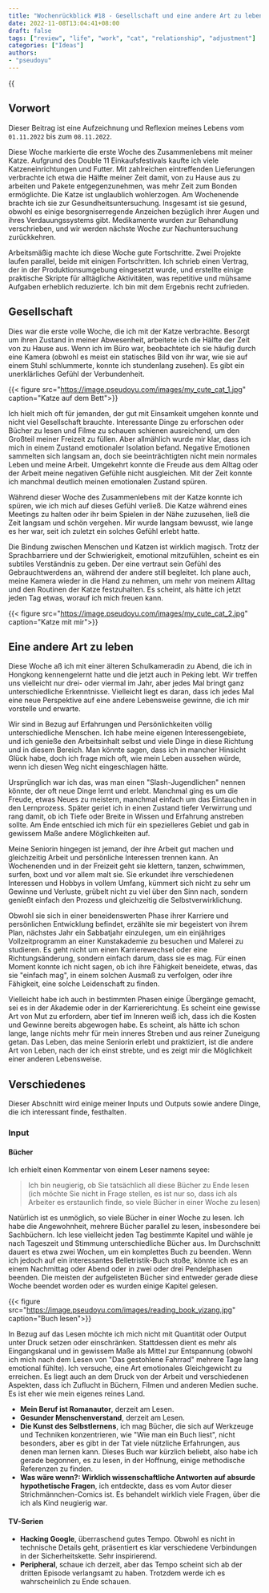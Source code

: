 ```yaml
---
title: "Wochenrückblick #18 - Gesellschaft und eine andere Art zu leben"
date: 2022-11-08T13:04:41+08:00
draft: false
tags: ["review", "life", "work", "cat", "relationship", "adjustment"]
categories: ["Ideas"]
authors:
- "pseudoyu"
---
```


{{<audio src="audios/here_after_us.mp3" caption="'Here After Us - Mayday'" >}}

## Vorwort

Dieser Beitrag ist eine Aufzeichnung und Reflexion meines Lebens vom `01.11.2022` bis zum `08.11.2022`.

Diese Woche markierte die erste Woche des Zusammenlebens mit meiner Katze. Aufgrund des Double 11 Einkaufsfestivals kaufte ich viele Katzeneinrichtungen und Futter. Mit zahlreichen eintreffenden Lieferungen verbrachte ich etwa die Hälfte meiner Zeit damit, von zu Hause aus zu arbeiten und Pakete entgegenzunehmen, was mehr Zeit zum Bonden ermöglichte. Die Katze ist unglaublich wohlerzogen. Am Wochenende brachte ich sie zur Gesundheitsuntersuchung. Insgesamt ist sie gesund, obwohl es einige besorgniserregende Anzeichen bezüglich ihrer Augen und ihres Verdauungssystems gibt. Medikamente wurden zur Behandlung verschrieben, und wir werden nächste Woche zur Nachuntersuchung zurückkehren.

Arbeitsmäßig machte ich diese Woche gute Fortschritte. Zwei Projekte laufen parallel, beide mit einigen Fortschritten. Ich schrieb einen Vertrag, der in der Produktionsumgebung eingesetzt wurde, und erstellte einige praktische Skripte für alltägliche Aktivitäten, was repetitive und mühsame Aufgaben erheblich reduzierte. Ich bin mit dem Ergebnis recht zufrieden.

## Gesellschaft

Dies war die erste volle Woche, die ich mit der Katze verbrachte. Besorgt um ihren Zustand in meiner Abwesenheit, arbeitete ich die Hälfte der Zeit von zu Hause aus. Wenn ich im Büro war, beobachtete ich sie häufig durch eine Kamera (obwohl es meist ein statisches Bild von ihr war, wie sie auf einem Stuhl schlummerte, konnte ich stundenlang zusehen). Es gibt ein unerklärliches Gefühl der Verbundenheit.

{{< figure src="https://image.pseudoyu.com/images/my_cute_cat_1.jpg" caption="Katze auf dem Bett">}}

Ich hielt mich oft für jemanden, der gut mit Einsamkeit umgehen konnte und nicht viel Gesellschaft brauchte. Interessante Dinge zu erforschen oder Bücher zu lesen und Filme zu schauen schienen ausreichend, um den Großteil meiner Freizeit zu füllen. Aber allmählich wurde mir klar, dass ich mich in einem Zustand emotionaler Isolation befand. Negative Emotionen sammelten sich langsam an, doch sie beeinträchtigten nicht mein normales Leben und meine Arbeit. Umgekehrt konnte die Freude aus dem Alltag oder der Arbeit meine negativen Gefühle nicht ausgleichen. Mit der Zeit konnte ich manchmal deutlich meinen emotionalen Zustand spüren.

Während dieser Woche des Zusammenlebens mit der Katze konnte ich spüren, wie ich mich auf dieses Gefühl verließ. Die Katze während eines Meetings zu halten oder ihr beim Spielen in der Nähe zuzusehen, ließ die Zeit langsam und schön vergehen. Mir wurde langsam bewusst, wie lange es her war, seit ich zuletzt ein solches Gefühl erlebt hatte.

Die Bindung zwischen Menschen und Katzen ist wirklich magisch. Trotz der Sprachbarriere und der Schwierigkeit, emotional mitzufühlen, scheint es ein subtiles Verständnis zu geben. Der eine vertraut sein Gefühl des Gebrauchtwerdens an, während der andere still begleitet. Ich plane auch, meine Kamera wieder in die Hand zu nehmen, um mehr von meinem Alltag und den Routinen der Katze festzuhalten. Es scheint, als hätte ich jetzt jeden Tag etwas, worauf ich mich freuen kann.

{{< figure src="https://image.pseudoyu.com/images/my_cute_cat_2.jpg" caption="Katze mit mir">}}

## Eine andere Art zu leben

Diese Woche aß ich mit einer älteren Schulkameradin zu Abend, die ich in Hongkong kennengelernt hatte und die jetzt auch in Peking lebt. Wir treffen uns vielleicht nur drei- oder viermal im Jahr, aber jedes Mal bringt ganz unterschiedliche Erkenntnisse. Vielleicht liegt es daran, dass ich jedes Mal eine neue Perspektive auf eine andere Lebensweise gewinne, die ich mir vorstelle und erwarte.

Wir sind in Bezug auf Erfahrungen und Persönlichkeiten völlig unterschiedliche Menschen. Ich habe meine eigenen Interessengebiete, und ich genieße den Arbeitsinhalt selbst und viele Dinge in diese Richtung und in diesem Bereich. Man könnte sagen, dass ich in mancher Hinsicht Glück habe, doch ich frage mich oft, wie mein Leben aussehen würde, wenn ich diesen Weg nicht eingeschlagen hätte.

Ursprünglich war ich das, was man einen "Slash-Jugendlichen" nennen könnte, der oft neue Dinge lernt und erlebt. Manchmal ging es um die Freude, etwas Neues zu meistern, manchmal einfach um das Eintauchen in den Lernprozess. Später geriet ich in einen Zustand tiefer Verwirrung und rang damit, ob ich Tiefe oder Breite in Wissen und Erfahrung anstreben sollte. Am Ende entschied ich mich für ein spezielleres Gebiet und gab in gewissem Maße andere Möglichkeiten auf.

Meine Seniorin hingegen ist jemand, der ihre Arbeit gut machen und gleichzeitig Arbeit und persönliche Interessen trennen kann. An Wochenenden und in der Freizeit geht sie klettern, tanzen, schwimmen, surfen, boxt und vor allem malt sie. Sie erkundet ihre verschiedenen Interessen und Hobbys in vollem Umfang, kümmert sich nicht zu sehr um Gewinne und Verluste, grübelt nicht zu viel über den Sinn nach, sondern genießt einfach den Prozess und gleichzeitig die Selbstverwirklichung.

Obwohl sie sich in einer beneidenswerten Phase ihrer Karriere und persönlichen Entwicklung befindet, erzählte sie mir begeistert von ihrem Plan, nächstes Jahr ein Sabbatjahr einzulegen, um ein einjähriges Vollzeitprogramm an einer Kunstakademie zu besuchen und Malerei zu studieren. Es geht nicht um einen Karrierewechsel oder eine Richtungsänderung, sondern einfach darum, dass sie es mag. Für einen Moment konnte ich nicht sagen, ob ich ihre Fähigkeit beneidete, etwas, das sie "einfach mag", in einem solchen Ausmaß zu verfolgen, oder ihre Fähigkeit, eine solche Leidenschaft zu finden.

Vielleicht habe ich auch in bestimmten Phasen einige Übergänge gemacht, sei es in der Akademie oder in der Karriererichtung. Es scheint eine gewisse Art von Mut zu erfordern, aber tief im Inneren weiß ich, dass ich die Kosten und Gewinne bereits abgewogen habe. Es scheint, als hätte ich schon lange, lange nichts mehr für mein inneres Streben und aus reiner Zuneigung getan. Das Leben, das meine Seniorin erlebt und praktiziert, ist die andere Art von Leben, nach der ich einst strebte, und es zeigt mir die Möglichkeit einer anderen Lebensweise.

## Verschiedenes

Dieser Abschnitt wird einige meiner Inputs und Outputs sowie andere Dinge, die ich interessant finde, festhalten.

### Input

#### Bücher

Ich erhielt einen Kommentar von einem Leser namens seyee:

> Ich bin neugierig, ob Sie tatsächlich all diese Bücher zu Ende lesen (ich möchte Sie nicht in Frage stellen, es ist nur so, dass ich als Arbeiter es erstaunlich finde, so viele Bücher in einer Woche zu lesen)

Natürlich ist es unmöglich, so viele Bücher in einer Woche zu lesen. Ich habe die Angewohnheit, mehrere Bücher parallel zu lesen, insbesondere bei Sachbüchern. Ich lese vielleicht jeden Tag bestimmte Kapitel und wähle je nach Tageszeit und Stimmung unterschiedliche Bücher aus. Im Durchschnitt dauert es etwa zwei Wochen, um ein komplettes Buch zu beenden. Wenn ich jedoch auf ein interessantes Belletristik-Buch stoße, könnte ich es an einem Nachmittag oder Abend oder in zwei oder drei Pendelphasen beenden. Die meisten der aufgelisteten Bücher sind entweder gerade diese Woche beendet worden oder es wurden einige Kapitel gelesen.

{{< figure src="https://image.pseudoyu.com/images/reading_book_yizang.jpg" caption="Buch lesen">}}

In Bezug auf das Lesen möchte ich mich nicht mit Quantität oder Output unter Druck setzen oder einschränken. Stattdessen dient es mehr als Eingangskanal und in gewissem Maße als Mittel zur Entspannung (obwohl ich mich nach dem Lesen von "Das gestohlene Fahrrad" mehrere Tage lang emotional fühlte). Ich versuche, eine Art emotionales Gleichgewicht zu erreichen. Es liegt auch an dem Druck von der Arbeit und verschiedenen Aspekten, dass ich Zuflucht in Büchern, Filmen und anderen Medien suche. Es ist eher wie mein eigenes reines Land.

- **Mein Beruf ist Romanautor**, derzeit am Lesen.
- **Gesunder Menschenverstand**, derzeit am Lesen.
- **Die Kunst des Selbstlernens**, ich mag Bücher, die sich auf Werkzeuge und Techniken konzentrieren, wie "Wie man ein Buch liest", nicht besonders, aber es gibt in der Tat viele nützliche Erfahrungen, aus denen man lernen kann. Dieses Buch war kürzlich beliebt, also habe ich gerade begonnen, es zu lesen, in der Hoffnung, einige methodische Referenzen zu finden.
- **Was wäre wenn?: Wirklich wissenschaftliche Antworten auf absurde hypothetische Fragen**, ich entdeckte, dass es vom Autor dieser Strichmännchen-Comics ist. Es behandelt wirklich viele Fragen, über die ich als Kind neugierig war.

#### TV-Serien

- **Hacking Google**, überraschend gutes Tempo. Obwohl es nicht in technische Details geht, präsentiert es klar verschiedene Verbindungen in der Sicherheitskette. Sehr inspirierend.
- **Peripheral**, schaue ich derzeit, aber das Tempo scheint sich ab der dritten Episode verlangsamt zu haben. Trotzdem werde ich es wahrscheinlich zu Ende schauen.